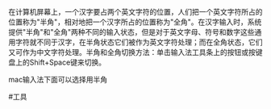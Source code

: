  在计算机屏幕上，一个汉字要占两个英文字符的位置，人们把一个英文字符所占的位置称为"半角"，相对地把一个汉字所占的位置称为"全角"。在汉字输入时，系统提供"半角"和"全角"两种不同的输入状态，但是对于英文字母、符号和数字这些通用字符就不同于汉字，在半角状态它们被作为英文字符处理；而在全角状态，它们又可作为中文字符处理。半角和全角切换方法：单击输入法工具条上的按钮或按键盘上的Shift+Space键来切换。

mac输入法下面可以选择用半角

#工具